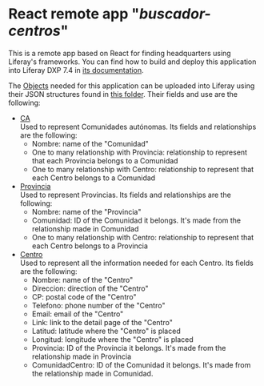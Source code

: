 # React remote app "_buscador-centros_"

This is a remote app based on React for finding headquarters using Liferay's frameworks. You can find how to build and deploy this application into Liferay DXP 7.4 in [its documentation](https://learn.liferay.com/dxp/latest/en/building-applications/remote-apps/remote-apps-tutorials/creating-a-basic-remote-app.html#building-the-react-application).

The [Objects](https://learn.liferay.com/dxp/latest/en/building-applications/objects.html) needed for this application can be uploaded into Liferay using their JSON structures found in [this folder](public/objects). Their fields and use are the following:
- [CA](public/objects/Object_CA_66765_20220607142059667.json)  
  Used to represent Comunidades autónomas. Its fields and relationships are the following:
  - Nombre: name of the "Comunidad"
  - One to many relationship with Provincia: relationship to represent that each Provincia belongs to a Comunidad
  - One to many relationship with Centro: relationship to represent that each Centro belongs to a Comunidad
- [Provincia](public/objects/Object_Provincia_60942_20220607142056771.json)  
  Used to represent Provincias. Its fields and relationships are the following:
  - Nombre: name of the "Provincia"
  - Comunidad: ID of the Comunidad it belongs. It's made from the relationship made in Comunidad
  - One to many relationship with Centro: relationship to represent that each Centro belongs to a Provincia
- [Centro](public/objects/Object_Centro_66771_20220607142101869.json)  
  Used to represent all the information needed for each Centro. Its fields are the following:
  - Nombre: name of the "Centro"
  - Direccion: direction of the "Centro"
  - CP: postal code of the "Centro"
  - Telefono: phone number of the "Centro"
  - Email: email of the "Centro"
  - Link: link to the detail page of the "Centro"
  - Latitud: latitude where the "Centro" is placed
  - Longitud: longitude where the "Centro" is placed
  - Provincia: ID of the Provincia it belongs. It's made from the relationship made in Provincia
  - ComunidadCentro: ID of the Comunidad it belongs. It's made from the relationship made in Comunidad.
  
